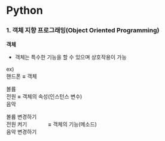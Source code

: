 # Python

### 1. 객체 지향 프로그래밍(Object Oriented Programming)

<b>객체</b>
- 객체는 특수한 기능을 할 수 있으며 상호작용이 가능

ex)  
핸드폰 <b>=</b> 객체  
  
볼륨  
전원 <b>=</b> 객체의 속성(인스턴스 변수)    
음악  

볼륨 변경하기  
전원 켜기　　　　<b>=</b> 객체의 기능(메소드)  
음악 변경하기  
